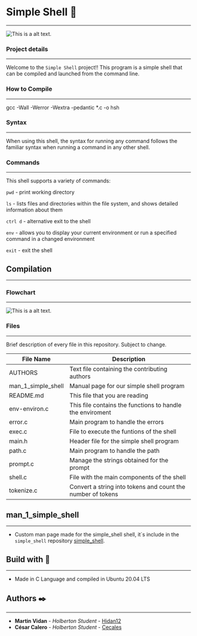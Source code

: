 # Simple Shell  :floppy_disk: 
---

![This is a alt text.](https://s3.amazonaws.com/intranet-projects-files/holbertonschool-low_level_programming/235/shell.jpeg)

### Project details
---
Welcome to the `Simple Shell` project!! This program is a simple shell that can be compiled and launched from the command line.

### How to Compile
---
gcc -Wall -Werror -Wextra -pedantic *.c -o hsh


### Syntax
---
When using this shell, the syntax for running any command follows the familiar syntax when running a command in any other shell.

### Commands
---
This shell supports a variety of commands:

`pwd` - print working directory

`ls` - lists files and directories within the file system, and shows detailed information about them

`ctrl d` - alternative exit to the shell

`env` - allows you to display your current environment or run a specified command in a changed environment

`exit` - exit the shell

## Compilation
---

### Flowchart
---
![This is a alt text.](https://app.code2flow.com/u2YFWBk9nbPm.png)

### Files
---
Brief description of every file in this repository. Subject to change.

| File Name | Description |
| --- | --- |
| AUTHORS | Text file containing the contributing authors |
| man_1_simple_shell | Manual page for our simple shell program |
| README.md | This file that you are reading |
| env-environ.c | This file contains the functions to handle the enviroment |
| error.c | Main program to handle the errors |
| exec.c | File to execute the funtions of the shell |
| main.h | Header file for the simple shell program |
| path.c | Main program to handle the path |
| prompt.c | Manage the strings obtained for the prompt |
| shell.c | File with the main components of the shell |
| tokenize.c | Convert a string into tokens and count the number of tokens |

## man_1_simple_shell
---
* Custom man page made for the simple_shell shell, it´s include in the `simple_shell` repository [simple_shell](https://github.com/Cecales/simple_shell).

## Build with :wrench:
---
* Made in C Language and compiled in Ubuntu 20.04 LTS

## Authors :black_nib:
---
* **Martin Vidan** - *Holberton Student* - [Hidan12](https://github.com/Hidan12)
* **César Calero** - *Holberton Student* - [Cecales](https://github.com/Cecales)
